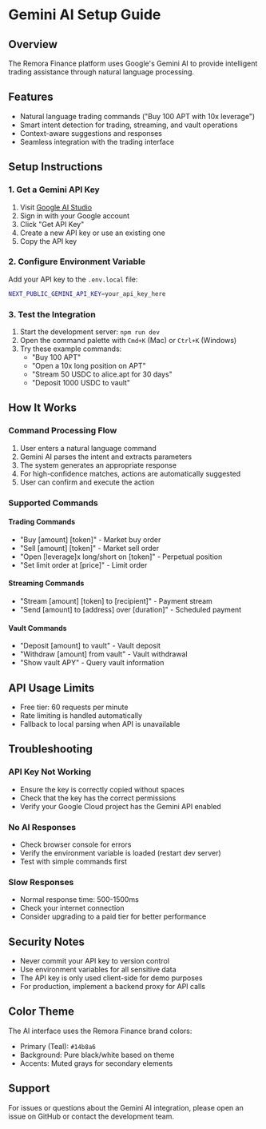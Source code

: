 # Gemini AI Setup Guide

## Overview
The Remora Finance platform uses Google's Gemini AI to provide intelligent trading assistance through natural language processing.

## Features
- Natural language trading commands ("Buy 100 APT with 10x leverage")
- Smart intent detection for trading, streaming, and vault operations
- Context-aware suggestions and responses
- Seamless integration with the trading interface

## Setup Instructions

### 1. Get a Gemini API Key
1. Visit [Google AI Studio](https://makersuite.google.com/app/apikey)
2. Sign in with your Google account
3. Click "Get API Key"
4. Create a new API key or use an existing one
5. Copy the API key

### 2. Configure Environment Variable
Add your API key to the `.env.local` file:
```bash
NEXT_PUBLIC_GEMINI_API_KEY=your_api_key_here
```

### 3. Test the Integration
1. Start the development server: `npm run dev`
2. Open the command palette with `Cmd+K` (Mac) or `Ctrl+K` (Windows)
3. Try these example commands:
   - "Buy 100 APT"
   - "Open a 10x long position on APT"
   - "Stream 50 USDC to alice.apt for 30 days"
   - "Deposit 1000 USDC to vault"

## How It Works

### Command Processing Flow
1. User enters a natural language command
2. Gemini AI parses the intent and extracts parameters
3. The system generates an appropriate response
4. For high-confidence matches, actions are automatically suggested
5. User can confirm and execute the action

### Supported Commands

#### Trading Commands
- "Buy [amount] [token]" - Market buy order
- "Sell [amount] [token]" - Market sell order
- "Open [leverage]x long/short on [token]" - Perpetual position
- "Set limit order at [price]" - Limit order

#### Streaming Commands
- "Stream [amount] [token] to [recipient]" - Payment stream
- "Send [amount] to [address] over [duration]" - Scheduled payment

#### Vault Commands
- "Deposit [amount] to vault" - Vault deposit
- "Withdraw [amount] from vault" - Vault withdrawal
- "Show vault APY" - Query vault information

## API Usage Limits
- Free tier: 60 requests per minute
- Rate limiting is handled automatically
- Fallback to local parsing when API is unavailable

## Troubleshooting

### API Key Not Working
- Ensure the key is correctly copied without spaces
- Check that the key has the correct permissions
- Verify your Google Cloud project has the Gemini API enabled

### No AI Responses
- Check browser console for errors
- Verify the environment variable is loaded (restart dev server)
- Test with simple commands first

### Slow Responses
- Normal response time: 500-1500ms
- Check your internet connection
- Consider upgrading to a paid tier for better performance

## Security Notes
- Never commit your API key to version control
- Use environment variables for all sensitive data
- The API key is only used client-side for demo purposes
- For production, implement a backend proxy for API calls

## Color Theme
The AI interface uses the Remora Finance brand colors:
- Primary (Teal): `#14b8a6`
- Background: Pure black/white based on theme
- Accents: Muted grays for secondary elements

## Support
For issues or questions about the Gemini AI integration, please open an issue on GitHub or contact the development team.